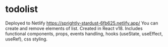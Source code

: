 # todolist

Deployed to Netlify https://sprightly-stardust-6fb625.netlify.app/
You can create and remove elements of list.
Created in React v18. 
Includes functional components, props, events handling, hooks (useState, useEffect, useRef), css styling. 
